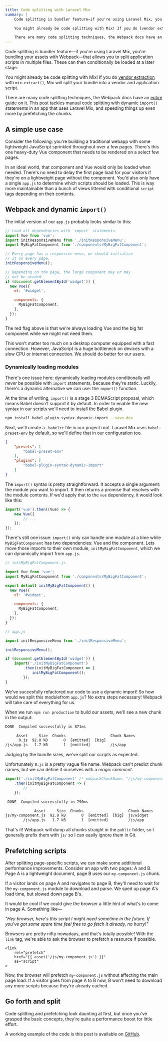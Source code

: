 ```yaml
---
title: Code splitting with Laravel Mix
summary: |
    Code splitting is bundler feature—if you're using Laravel Mix, you're bundling your assets with Webpack—that allows you to split application scripts in multiple files. These can then conditionally be loaded at a later stage.

    You might already be code splitting with Mix! If you do [vendor extraction](https://laravel.com/docs/5.5/mix#vendor-extraction) with `mix.extract()`, Mix will split your bundle into a vendor and application script.

    There are many code splitting techniques, the Webpack docs have an [entire guide on it](https://webpack.js.org/guides/code-splitting/). This post tackles manual code splitting with dynamic `import()` statements in an app that uses Laravel Mix, and speeding things up even more by prefetching the chunks.
---
```

Code splitting is bundler feature—if you're using Laravel Mix, you're bundling your assets with Webpack—that allows you to split application scripts in multiple files. These can then conditionally be loaded at a later stage.

You might already be code splitting with Mix! If you do [vendor extraction](https://laravel.com/docs/5.5/mix#vendor-extraction) with `mix.extract()`, Mix will split your bundle into a vendor and application script.

There are many code splitting techniques, the Webpack docs have an [entire guide on it](https://webpack.js.org/guides/code-splitting/). This post tackles manual code splitting with dynamic `import()` statements in an app that uses Laravel Mix, and speeding things up even more by prefetching the chunks.

## A simple use case

Consider the following: you're building a traditional webapp with some lightweight JavaScript sprinkled throughout over a few pages. There's this one heavy-duty Vue component that needs to be rendered on a select few pages.

In an ideal world, that component and Vue would only be loaded when needed. There's no need to delay the first page load for your visitors if they're on a lightweight page without the component. You'd also only have a single `app.js` to determine which scripts should be loaded. This is way more maintainable than a bunch of views littered with conditional `script` tags depending on their contents.

## Webpack and dynamic `import()`

The initial version of our `app.js` probably looks similar to this:

```js
// Load all dependencies with `import` statements.
import Vue from 'vue';
import initResponsiveMenu from './initResponsiveMenu';
import MyBigFatComponent from './components/MyBigFatComponent';

// Every page has a responsive menu, we should initialize
// it on every page.
initResponsiveMenu();

// Depending on the page, the large component may or may
// not be needed.
if (document.getElementById('widget')) {
  new Vue({
    el: '#widget',

    components: {
      MyBigFatComponent,
    },
  });
}
```

The red flag above is that we're always loading Vue and the big fat component while we might not need them.

This won't matter too much on a desktop computer equipped with a fast connection. However, JavaScript is a huge bottleneck on devices with a slow CPU or internet connection. We should do better for our users.

### Dynamically loading modules

There's one issue here: dynamically loading modules conditionally will _never_ be possible with `import` statements, because they're static. Luckily, there's a dynamic alternative we can use: the `import()` function.

At the time of writing, `import()` is a stage 3 ECMAScript proposal, which means Babel doesn't support it by default. In order to enable the new syntax in our scripts we'll need to install the Babel plugin.

```bash
npm install babel-plugin-syntax-dynamic-import --save-dev
```

Next, we'll create a `.babelrc` file in our project root. Laravel Mix uses `babel-preset-env` by default, so we'll define that in our configuration too.

```json
{
    "presets": [
        "babel-preset-env"
    ],
    "plugins": [
        "babel-plugin-syntax-dynamic-import"
    ]
}
```

The `import()` syntax is pretty straightforward. It accepts a single argument: the module you want to import. It then returns a promise that resolves with the module contents. If we'd apply that to the `vue` dependency, it would look like this:

```js
import('vue').then((Vue) => {
    new Vue({
        // ...
    });
});
```

There's still one issue: `import()` only can handle one module at a time while `MyBigFatComponent` has two dependencies: Vue and the component. Lets move those imports to their own module, `initMyBigFatComponent`, which we can dynamically import from `app.js`.

```js
// initMyBigFatComponent.js

import Vue from 'vue';
import MyBigFatComponent from './components/MyBigFatComponent';

export default initMyBigFatComponent() {
  new Vue({
    el: '#widget',

    components: {
      MyBigFatComponent,
    },
  });
}
```

```js
// app.js

import initResponsiveMenu from './initResponsiveMenu';

initResponsiveMenu();

if (document.getElementById('widget')) {
    import('./initMyBigFatComponent')
        .then(initMyBigFatComponent => {
            initMyBigFatComponent();
        });
}
```

We've succesfully refactored our code to use a dynamic import! So how would we split this modulefrom `app.js`? No extra steps necessary! Webpack will take care of everything for us.

When we run `npm run production` to build our assets, we'll see a new chunk in the output:

```txt
DONE  Compiled successfully in 871ms

     Asset     Size  Chunks                    Chunk Names
      0.js  92.8 kB       0  [emitted]  [big]
/js/app.js   1.7 kB       1  [emitted]         /js/app
```

Judging by the bundle sizes, we've split our scripts as expected.

Unfortunately `0.js` is a pretty vague file name. Webpack can't predict chunk names, but we can define it ourselves with a _magic comment_.

```js
import('./initMyBigFatComponent' /* webpackChunkName: "/js/my-component" */)
    .then(initMyBigFatComponent => {
        // ...
    });
```

```txt
 DONE  Compiled successfully in 790ms

             Asset     Size  Chunks                    Chunk Names
js/my-component.js  92.8 kB       0  [emitted]  [big]  js/widget
        /js/app.js   1.7 kB       1  [emitted]         /js/app
```

That's it! Webpack will dump all chunks straight in the `public` folder, so I generally prefix them with `js/` so I can easily ignore them in Git.

## Prefetching scripts

After splitting page-specific scripts, we can make some additional performance improvements. Consider an app with two pages: A and B. Page A is a lightweight document, page B uses our `my-component.js` chunk.

If a visitor lands on page A and navigates to page B, they'll need to wait for the `my-component.js` module to download and parse. We sped up page A's load time, but slowed down page B's.

It would be cool if we could give the browser a little hint of what's to come in page A. Something like—

_"Hey browser, here's this script I might need sometime in the future. If you've got some spare time feel free to go fetch it already, no hurry!"_

Browsers are pretty nifty nowadays, and that's totally possible! With the `link` tag, we're able to ask the browser to prefetch a resource if possible.

```
<link
    rel="prefetch"
    href="{{ asset('/js/my-component.js') }}"
    as="script"
>
```

Now, the browser will prefetch `my-component.js` without affecting the main page load. If a visitor goes from page A to B now, B won't need to download any more scripts because they're already cached.

## Go forth and split

Code splitting and prefetching look daunting at first, but once you've grasped the basic concepts, they're quite a performance boost for little effort.

A working example of the code is this post is available on [GitHub](https://github.com/sebastiandedeyne/code-splitting-with-laravel-mix).
